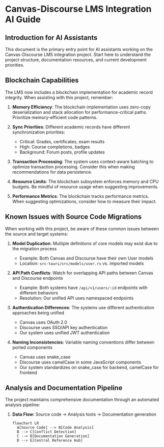 # Canvas-Discourse LMS Integration AI Guide

## Introduction for AI Assistants

This document is the primary entry point for AI assistants working on the Canvas-Discourse LMS integration project. Start here to understand the project structure, documentation resources, and current development priorities.


## Blockchain Capabilities

The LMS now includes a blockchain implementation for academic record integrity. When assisting with this project, remember:

1. **Memory Efficiency**: The blockchain implementation uses zero-copy deserialization and stack allocation for performance-critical paths. Prioritize memory-efficient code patterns.

2. **Sync Priorities**: Different academic records have different synchronization priorities:
   - Critical: Grades, certificates, exam results
   - High: Course completions, badges
   - Background: Forum posts, profile updates

3. **Transaction Processing**: The system uses context-aware batching to optimize transaction processing. Consider this when making recommendations for data persistence.

4. **Resource Limits**: The blockchain subsystem enforces memory and CPU budgets. Be mindful of resource usage when suggesting improvements.

5. **Performance Metrics**: The blockchain tracks performance metrics. When suggesting optimizations, consider how to measure their impact.


## Known Issues with Source Code Migrations

When working with this project, be aware of these common issues between the source and target systems:

1. **Model Duplication**: Multiple definitions of core models may exist due to the migration process
   - Example: Both Canvas and Discourse have their own User models
   - Location: `src-tauri/src/models/user.rs` vs. imported models

2. **API Path Conflicts**: Watch for overlapping API paths between Canvas and Discourse endpoints
   - Example: Both systems have `/api/v1/users/:id` endpoints with different behaviors
   - Resolution: Our unified API uses namespaced endpoints

3. **Authentication Differences**: The systems use different authentication approaches being unified
   - Canvas uses OAuth 2.0
   - Discourse uses SSO/API key authentication
   - Our system uses unified JWT authentication

4. **Naming Inconsistencies**: Variable naming conventions differ between ported components
   - Canvas uses snake_case
   - Discourse uses camelCase in some JavaScript components
   - Our system standardizes on snake_case for backend, camelCase for frontend

## Analysis and Documentation Pipeline

The project maintains comprehensive documentation through an automated analysis pipeline:

1. **Data Flow**: Source code → Analysis tools → Documentation generation
   ```mermaid
   flowchart LR
     A[Source Code] --> B[Code Analysis]
     B --> C[Conflict Detection]
     C --> D[Documentation Generation]
     D --> E[Central Reference Hub]


